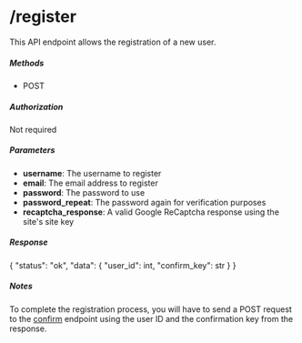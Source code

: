 # /register

This API endpoint allows the registration of a new user.

##### Methods

* POST

##### Authorization

Not required

##### Parameters

* **username**: The username to register
* **email**: The email address to register
* **password**: The password to use
* **password_repeat**: The password again for verification purposes
* **recaptcha_response**: A valid Google ReCaptcha response using the site's site key

##### Response

{
    "status": "ok",
    "data": {
        "user_id": int,
        "confirm_key": str
    }
}

##### Notes

To complete the registration process, you will have to send a POST
request to the [confirm](confirm.md) endpoint using the user ID and
the confirmation key from the response.
